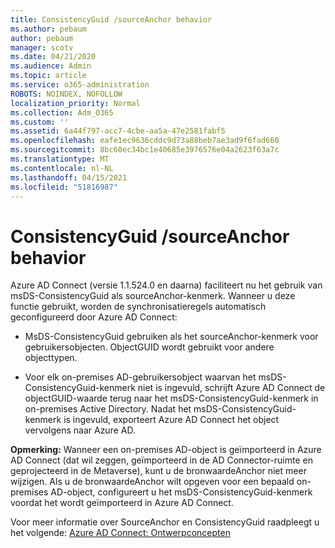 ```yaml
---
title: ConsistencyGuid /sourceAnchor behavior
ms.author: pebaum
author: pebaum
manager: scotv
ms.date: 04/21/2020
ms.audience: Admin
ms.topic: article
ms.service: o365-administration
ROBOTS: NOINDEX, NOFOLLOW
localization_priority: Normal
ms.collection: Adm_O365
ms.custom: ''
ms.assetid: 6a44f797-acc7-4cbe-aa5a-47e2581fabf5
ms.openlocfilehash: eafe1ec9636cddc9d73a88beb7ae3ad9f6fad660
ms.sourcegitcommit: 8bc60ec34bc1e40685e3976576e04a2623f63a7c
ms.translationtype: MT
ms.contentlocale: nl-NL
ms.lasthandoff: 04/15/2021
ms.locfileid: "51816987"
---
```

# <a name="consistencyguid--sourceanchor-behavior"></a>ConsistencyGuid /sourceAnchor behavior

Azure AD Connect (versie 1.1.524.0 en daarna) faciliteert nu het gebruik van msDS-ConsistencyGuid als sourceAnchor-kenmerk. Wanneer u deze functie gebruikt, worden de synchronisatieregels automatisch geconfigureerd door Azure AD Connect:
  
- MsDS-ConsistencyGuid gebruiken als het sourceAnchor-kenmerk voor gebruikersobjecten. ObjectGUID wordt gebruikt voor andere objecttypen.
    
- Voor elk on-premises AD-gebruikersobject waarvan het msDS-ConsistencyGuid-kenmerk niet is ingevuld, schrijft Azure AD Connect de objectGUID-waarde terug naar het msDS-ConsistencyGuid-kenmerk in on-premises Active Directory. Nadat het msDS-ConsistencyGuid-kenmerk is ingevuld, exporteert Azure AD Connect het object vervolgens naar Azure AD.
    
 **Opmerking:** Wanneer een on-premises AD-object is geïmporteerd in Azure AD Connect (dat wil zeggen, geïmporteerd in de AD Connector-ruimte en geprojecteerd in de Metaverse), kunt u de bronwaardeAnchor niet meer wijzigen. Als u de bronwaardeAnchor wilt opgeven voor een bepaald on-premises AD-object, configureert u het msDS-ConsistencyGuid-kenmerk voordat het wordt geïmporteerd in Azure AD Connect. 
  
Voor meer informatie over SourceAnchor en ConsistencyGuid raadpleegt u het volgende: [Azure AD Connect: Ontwerpconcepten](https://docs.microsoft.com/azure/active-directory/connect/active-directory-aadconnect-design-concepts)
  

